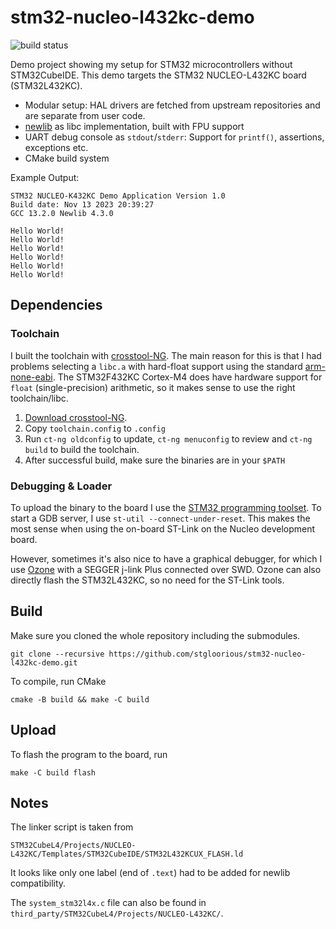 # stm32-nucleo-l432kc-demo
![build status](https://github.com/stgloorious/stm32-nucleo-l432kc-demo/actions/workflows/cmake-single-platform.yml/badge.svg)

Demo project showing my setup for STM32 microcontrollers without STM32CubeIDE.
This demo targets the STM32 NUCLEO-L432KC board (STM32L432KC).

 - Modular setup: HAL drivers are fetched from upstream repositories and are separate from user code.
 - [newlib](https://sourceware.org/newlib/) as libc implementation, built with FPU support
 - UART debug console as `stdout`/`stderr`: Support for `printf()`, assertions, exceptions etc.
 - CMake build system

Example Output:
 ~~~
STM32 NUCLEO-K432KC Demo Application Version 1.0
Build date: Nov 13 2023 20:39:27
GCC 13.2.0 Newlib 4.3.0

Hello World!
Hello World!
Hello World!
Hello World!
Hello World!
Hello World!
 ~~~

## Dependencies
### Toolchain
I built the toolchain with [crosstool-NG](https://crosstool-ng.github.io/).
The main reason for this is that I had problems selecting a `libc.a` with
hard-float support using the standard
[arm-none-eabi](https://developer.arm.com/Tools%20and%20Software/GNU%20Toolchain).
The STM32F432KC Cortex-M4 does have hardware support for `float` (single-precision)
arithmetic, so it makes sense to use the right toolchain/libc.

1. [Download crosstool-NG](https://crosstool-ng.github.io/download/).
2. Copy `toolchain.config` to `.config`
3. Run `ct-ng oldconfig` to update, `ct-ng menuconfig` to review and `ct-ng build` to build the toolchain.
4. After successful build, make sure the binaries are in your `$PATH`

### Debugging & Loader
To upload the binary to the board I use
the [STM32 programming toolset](https://github.com/stlink-org/stlink).
To start a GDB server, I use `st-util --connect-under-reset`.
This makes the most sense when using the on-board ST-Link on the Nucleo development
board.

However, sometimes it's also nice to have a graphical debugger, for which I use
[Ozone](https://www.segger.com/products/development-tools/ozone-j-link-debugger/)
with a SEGGER j-link Plus connected over SWD.
Ozone can also directly flash the STM32L432KC, so no need for the ST-Link tools.

## Build
Make sure you cloned the whole repository including the submodules.
~~~
git clone --recursive https://github.com/stgloorious/stm32-nucleo-l432kc-demo.git
~~~

To compile, run CMake
~~~
cmake -B build && make -C build
~~~

## Upload

To flash the program to the board, run
~~~
make -C build flash
~~~

## Notes
The linker script is taken from
~~~
STM32CubeL4/Projects/NUCLEO-L432KC/Templates/STM32CubeIDE/STM32L432KCUX_FLASH.ld
~~~
It looks like only one label (end of `.text`) had to be added for newlib compatibility.

The `system_stm32l4x.c` file can also be found in `third_party/STM32CubeL4/Projects/NUCLEO-L432KC/`.

